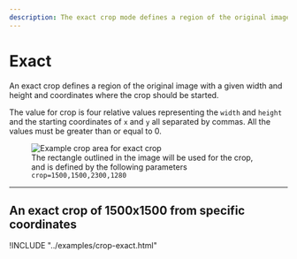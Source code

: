 ```yaml
---
description: The exact crop mode defines a region of the original image with a given width and height and coordinates where the crop should be started.
---
```


# Exact

An exact crop defines a region of the original image with a given width and height and coordinates where the crop should be started.

The value for crop is four relative values representing the `width` and `height` and the starting coordinates of `x` and `y` all separated by commas. All the values must be greater than or equal to 0.

<figure>
    <img src="https://zenhub.zengenti.com/image-examples/tree-frog-crop-combined.jpg?width=1000&quality=50" alt="Example crop area for exact crop">
    <figcaption>The rectangle outlined in the image will be used for the crop, and is defined by the following parameters <code>crop=1500,1500,2300,1280</code></figcaption>
</figure>

---

## An exact crop of 1500x1500 from specific coordinates

!INCLUDE "../examples/crop-exact.html"
